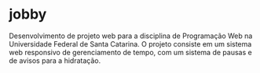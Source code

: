 # jobby
Desenvolvimento de projeto web para a disciplina de Programação Web na Universidade Federal de Santa Catarina. O projeto consiste em um sistema web responsivo de gerenciamento de tempo, com um sistema de pausas e de avisos para a hidratação.
